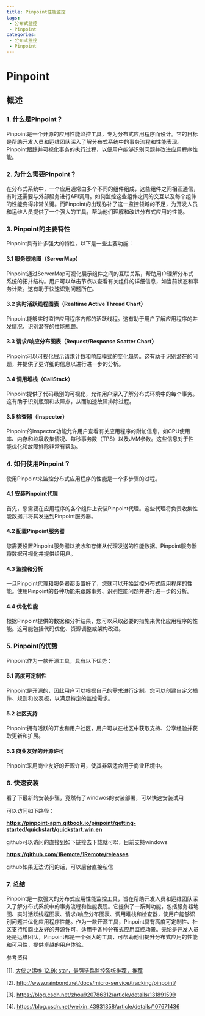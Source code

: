 ```yaml
---
title: Pinpoint性能监控
tags:
 - 分布式监控
 - Pinpoint
categories: 
 - 分布式监控
 - Pinpoint
---
```



# Pinpoint

## 概述

### 1. 什么是Pinpoint？

Pinpoint是一个开源的应用性能监控工具，专为分布式应用程序而设计。它的目标是帮助开发人员和运维团队深入了解分布式系统中的事务流程和性能表现。Pinpoint跟踪并可视化事务的执行过程，以便用户能够识别问题并改进应用程序性能。

### 2. 为什么需要Pinpoint？

在分布式系统中，一个应用通常由多个不同的组件组成，这些组件之间相互通信，有时还需要与外部服务进行API调用。如何监控这些组件之间的交互以及每个组件的性能变得非常关键。而Pinpoint的出现弥补了这一监控领域的不足，为开发人员和运维人员提供了一个强大的工具，帮助他们理解和改进分布式应用的性能。

### 3. Pinpoint的主要特性

Pinpoint具有许多强大的特性，以下是一些主要功能：

#### 3.1 服务器地图（ServerMap）

Pinpoint通过ServerMap可视化展示组件之间的互联关系，帮助用户理解分布式系统的拓扑结构。用户可以单击节点以查看有关组件的详细信息，如当前状态和事务计数。这有助于快速识别问题所在。

#### 3.2 实时活跃线程图表（Realtime Active Thread Chart）

Pinpoint能够实时监控应用程序内部的活跃线程。这有助于用户了解应用程序的并发情况，识别潜在的性能瓶颈。

#### 3.3 请求/响应分布图表（Request/Response Scatter Chart）

Pinpoint可以可视化展示请求计数和响应模式的变化趋势。这有助于识别潜在的问题，并提供了更详细的信息以进行进一步的分析。

#### 3.4 调用堆栈（CallStack）

Pinpoint提供了代码级别的可视化，允许用户深入了解分布式环境中的每个事务。这有助于识别瓶颈和故障点，从而加速故障排除过程。

#### 3.5 检查器（Inspector）

Pinpoint的Inspector功能允许用户查看有关应用程序的附加信息，如CPU使用率、内存和垃圾收集情况、每秒事务数（TPS）以及JVM参数。这些信息对于性能优化和故障排除非常有帮助。

### 4. 如何使用Pinpoint？

使用Pinpoint来监控分布式应用程序的性能是一个多步骤的过程。

#### 4.1 安装Pinpoint代理

首先，您需要在应用程序的各个组件上安装Pinpoint代理。这些代理将负责收集性能数据并将其发送到Pinpoint服务器。

#### 4.2 配置Pinpoint服务器

您需要设置Pinpoint服务器以接收和存储从代理发送的性能数据。Pinpoint服务器将数据可视化并提供给用户。

#### 4.3 监控和分析

一旦Pinpoint代理和服务器都设置好了，您就可以开始监控分布式应用程序的性能。使用Pinpoint的各种功能来跟踪事务、识别性能问题并进行进一步的分析。

#### 4.4 优化性能

根据Pinpoint提供的数据和分析结果，您可以采取必要的措施来优化应用程序的性能。这可能包括代码优化、资源调整或架构改进。

### 5. Pinpoint的优势

Pinpoint作为一款开源工具，具有以下优势：

#### 5.1 高度可定制性

Pinpoint是开源的，因此用户可以根据自己的需求进行定制。您可以创建自定义插件、规则和仪表板，以满足特定的监控需求。

#### 5.2 社区支持

Pinpoint拥有活跃的开发和用户社区，用户可以在社区中获取支持、分享经验并获取更新和扩展。

#### 5.3 商业友好的开源许可

Pinpoint采用商业友好的开源许可，使其非常适合用于商业环境中。

### 6. 快速安装

看了下最新的安装步骤，竟然有了windwos的安装部署，可以快速安装试用

可以访问如下路径：

**https://pinpoint-apm.gitbook.io/pinpoint/getting-started/quickstart/quickstart.win.en**

github可以访问的直接到如下链接去下载就可以，目前支持windows

**https://github.com/1Remote/1Remote/releases**

github如果无法访问的话，可以后台直接私信

### 7. 总结

Pinpoint是一款强大的分布式应用性能监控工具，旨在帮助开发人员和运维团队深入了解分布式系统中的事务流程和性能表现。它提供了一系列功能，包括服务器地图、实时活跃线程图表、请求/响应分布图表、调用堆栈和检查器，使用户能够识别问题并优化应用程序性能。作为一款开源工具，Pinpoint具有高度可定制性、社区支持和商业友好的开源许可，适用于各种分布式应用监控场景。无论是开发人员还是运维团队，Pinpoint都是一个强大的工具，可帮助他们提升分布式应用的性能和可用性，提供卓越的用户体验。



参考资料

[1]. [大侠之运维 12.9k star，最强链路监控系统推荐，推荐](https://mp.weixin.qq.com/s/q1fFmwL1HqDNlY87FNLAfw)

[2]. http://www.rainbond.net/docs/micro-service/tracking/pinpoint/

[3]. https://blog.csdn.net/zhou920786312/article/details/131891599

[4]. https://blog.csdn.net/weixin_43931358/article/details/107671436
